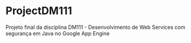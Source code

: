 # ProjectDM111

Projeto final da disciplina DM111 - Desenvolvimento de Web Services com segurança em Java no Google App Engine
